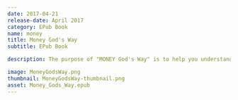 ```yaml
---
date: 2017-04-21
release-date: April 2017
category: EPub Book
name: money
title: Money God's Way
subtitle: EPub Book

description: The purpose of "MONEY God's Way" is to help you understand finances and how they work from God's perspective.

image: MoneyGodsWay.png
thumbnail: MoneyGodsWay-thumbnail.png
asset: Money_Gods_Way.epub
---
```

